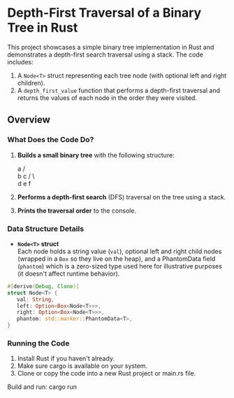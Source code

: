 # Depth-First Traversal of a Binary Tree in Rust

This project showcases a simple binary tree implementation in Rust and demonstrates a depth-first search traversal using a stack. The code includes:

1. A `Node<T>` struct representing each tree node (with optional left and right children).
2. A `depth_first_value` function that performs a depth-first traversal and returns the values of each node in the order they were visited.

## Overview

### What Does the Code Do?

1. **Builds a small binary tree** with the following structure:

      a
     / \
    b   c
   / \   \
  d   e   f

2. **Performs a depth-first search** (DFS) traversal on the tree using a stack.
3. **Prints the traversal order** to the console.

### Data Structure Details

- **`Node<T>` struct**  
Each node holds a string value (`val`), optional left and right child nodes (wrapped in a `Box` so they live on the heap), and a PhantomData field (`phantom`) which is a zero-sized type used here for illustrative purposes (it doesn't affect runtime behavior).

```rust
#[derive(Debug, Clone)]
struct Node<T> {
   val: String,
   left: Option<Box<Node<T>>>,
   right: Option<Box<Node<T>>>,
   phantom: std::marker::PhantomData<T>,
}
```
### Running the Code
1. Install Rust if you haven't already.
2. Make sure cargo is available on your system.
3. Clone or copy the code into a new Rust project or main.rs file.

Build and run:
cargo run
